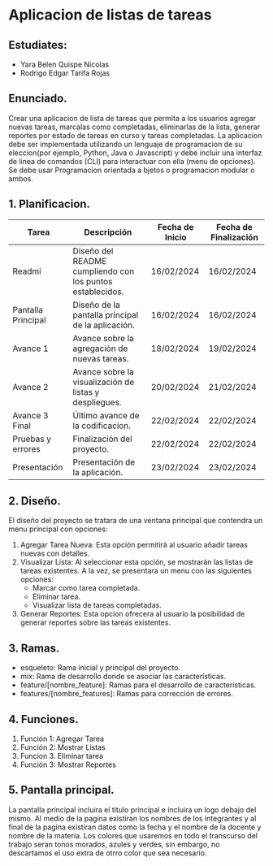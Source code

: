# Aplicacion de listas de tareas
## Estudiates: 
- Yara Belen Quispe Nicolas
- Rodrigo Edgar Tarifa Rojas

## Enunciado.
Crear una aplicacion de lista de tareas que permita a los usuarios agregar nuevas tareas, marcalas como completadas, eliminarlas de la lista, generar reportes por estado de tareas en curso y tareas completadas. 
La aplicacion debe ser implementada utilizando un lenguaje de programacion de su eleccion(por ejemplo, Python, Java o Javascript) y debe incluir una interfaz de linea de comandos (CLI) para interactuar con ella (menu de opciones).
Se debe usar Programacion orientada a bjetos o programacion modular o ambos.

## 1. Planificacion.

| Tarea             |   Descripción                                              | Fecha de Inicio | Fecha de Finalización |
|-------------------|------------------------------------------------------------|-----------------|-----------------------|
| Readmi            | Diseño del README cumpliendo con los puntos establecidos.  | 16/02/2024      | 16/02/2024            |
| Pantalla Principal | Diseño de la pantalla principal de la aplicación.         | 16/02/2024      | 16/02/2024            |
| Avance 1          | Avance sobre la agregación de nuevas tareas.               | 18/02/2024      | 19/02/2024            |
| Avance 2          | Avance sobre la visualización de listas y despliegues.     | 20/02/2024      | 21/02/2024            |
| Avance 3 Final    | Último avance de la codificacion.                          | 22/02/2024      | 22/02/2024            |
| Pruebas y errores | Finalización del proyecto.                                 | 22/02/2024      | 22/02/2024            |
| Presentación      | Presentación de la aplicación.                             | 23/02/2024      | 23/02/2024            |

## 2. Diseño.
El diseño del proyecto se tratara de una ventana principal que contendra un menu principal con opciones:

1. Agregar Tarea Nueva: Esta opción permitirá al usuario añadir tareas nuevas con detalles. 
2. Visualizar Lista: Al seleccionar esta opción, se mostrarán las listas de tareas existentes. A la vez, se presentara un menu con las siguientes opciones:
   - Marcar como tarea completada.
   - Eliminar tarea. 
   - Visualizar lista de tareas completadas.
3. Generar Reportes: Esta opcion ofrecera al usuario la posibilidad de generar reportes sobre las tareas existentes.
## 3. Ramas. 
- esqueleto: Rama inicial y principal del proyecto.
- mix: Rama de desarrollo donde se asociar las características.
- feature/[nombre_feature]: Ramas para el desarrollo de características.
- features/[nombre_features]: Ramas para corrección de errores.
## 4. Funciones. 
1. Función 1: Agregar Tarea
2. Función 2: Mostrar Listas
3. Funcion 3. Eliminar tarea
4. Función 3: Mostrar Reportes

## 5. Pantalla principal. 
La pantalla principal incluira el titulo principal e incluira un logo debajo del mismo. Al medio de la pagina existiran los nombres de los integrantes y al final de la pagina existiran datos como la fecha y el nombre de la docente y nombre de la materia. Los colores que usaremos en todo el transcurso del trabajo seran tonos morados, azules y verdes, sin embargo, no descartamos el uso extra de otrro color que sea necesario. 








